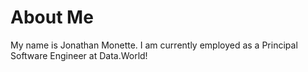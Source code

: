# About Me

My name is Jonathan Monette. I am currently employed as a Principal Software Engineer at Data.World!
